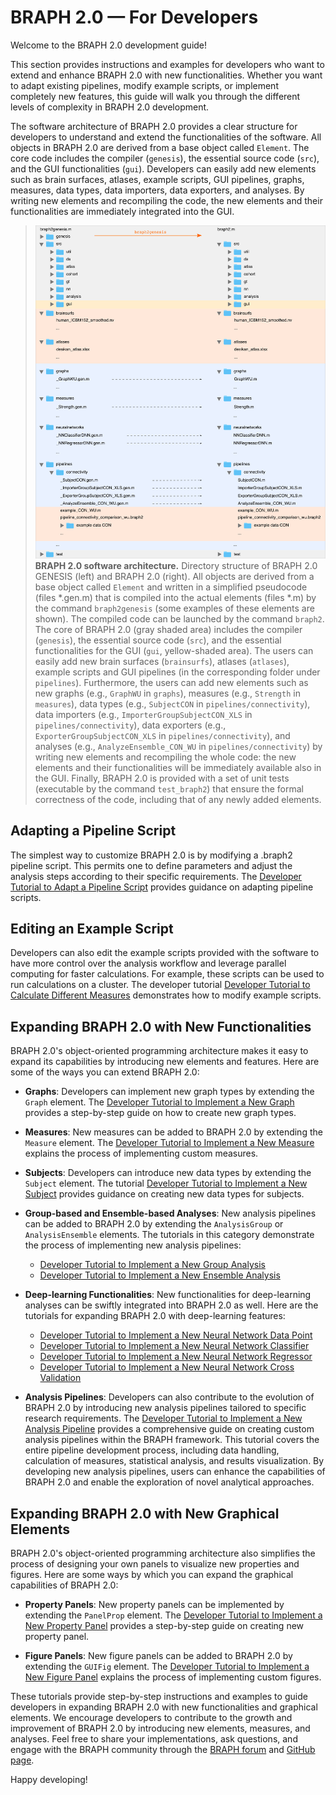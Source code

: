 # BRAPH 2.0 — For Developers

Welcome to the BRAPH 2.0 development guide! 

This section provides instructions and examples for developers who want to extend and enhance BRAPH 2.0 with new functionalities. Whether you want to adapt existing pipelines, modify example scripts, or implement completely new features, this guide will walk you through the different levels of complexity in BRAPH 2.0 development.

The software architecture of BRAPH 2.0 provides a clear structure for developers to understand and extend the functionalities of the software. All objects in BRAPH 2.0 are derived from a base object called `Element`. The core code includes the compiler (`genesis`), the essential source code (`src`), and the GUI functionalities (`gui`). Developers can easily add new elements such as brain surfaces, atlases, example scripts, GUI pipelines, graphs, measures, data types, data importers, data exporters, and analyses. By writing new elements and recompiling the code, the new elements and their functionalities are immediately integrated into the GUI.

> ![BRAPH 2.0 software architecture](../../figures/braph2genesis.png)
> **BRAPH 2.0 software architecture.**
Directory structure of BRAPH 2.0 GENESIS (left) and BRAPH 2.0 (right).
All objects are derived from a base object called `Element` and written in a simplified pseudocode (files *.gen.m) that is compiled into the actual elements (files *.m) by the command `braph2genesis` (some examples of these elements are shown).
The compiled code can be launched by the command `braph2`.
The core of BRAPH 2.0 (gray shaded area) includes the compiler (`genesis`), the essential source code (`src`), and the essential functionalities for the GUI (`gui`, yellow-shaded area).
The users can easily add new brain surfaces (`brainsurfs`), atlases (`atlases`), example scripts and GUI pipelines (in the corresponding folder under `pipelines`).
Furthermore, the users can add new elements such as new graphs (e.g., `GraphWU` in `graphs`), measures (e.g., `Strength` in `measures`), data types (e.g., `SubjectCON` in `pipelines/connectivity`), data importers (e.g., `ImporterGroupSubjectCON_XLS` in `pipelines/connectivity`), data exporters (e.g., `ExporterGroupSubjectCON_XLS` in `pipelines/connectivity`), and analyses (e.g., `AnalyzeEnsemble_CON_WU` in `pipelines/connectivity`) by writing new elements and recompiling the whole code: the new elements and their functionalities will be immediately available also in the GUI.
Finally, BRAPH 2.0 is provided with a set of unit tests (executable by the command `test_braph2`) that ensure the formal correctness of the code, including that of any newly added elements.

## Adapting a Pipeline Script

The simplest way to customize BRAPH 2.0 is by modifying a .braph2 pipeline script. This permits one to define parameters and adjust the analysis steps according to their specific requirements. The [Developer Tutorial to Adapt a Pipeline Script](dev_pipeline/dev_pipeline.pdf) provides guidance on adapting pipeline scripts.

## Editing an Example Script

Developers can also edit the example scripts provided with the software to have more control over the analysis workflow and leverage parallel computing for faster calculations. For example, these scripts can be used to run calculations on a cluster. The developer tutorial [Developer Tutorial to Calculate Different Measures](dev_script/dev_script.pdf) demonstrates how to modify example scripts.

## Expanding BRAPH 2.0 with New Functionalities

BRAPH 2.0's object-oriented programming architecture makes it easy to expand its capabilities by introducing new elements and features. Here are some of the ways you can extend BRAPH 2.0:

- **Graphs**: Developers can implement new graph types by extending the `Graph` element. The [Developer Tutorial to Implement a New Graph](dev_graph/dev_graph.pdf) provides a step-by-step guide on how to create new graph types.

- **Measures**: New measures can be added to BRAPH 2.0 by extending the `Measure` element. The [Developer Tutorial to Implement a New Measure](dev_measure/dev_measure.pdf) explains the process of implementing custom measures.

- **Subjects**: Developers can introduce new data types by extending the `Subject` element. The tutorial [Developer Tutorial to Implement a New Subject](dev_subject/dev_subject.pdf) provides guidance on creating new data types for subjects.

- **Group-based and Ensemble-based Analyses**: New analysis pipelines can be added to BRAPH 2.0 by extending the `AnalysisGroup` or `AnalysisEnsemble` elements. The tutorials in this category demonstrate the process of implementing new analysis pipelines:
  - [Developer Tutorial to Implement a New Group Analysis](dev_analysis_group/dev_analysis_group.pdf)
  - [Developer Tutorial to Implement a New Ensemble Analysis](dev_analysis_ensemble/dev_analysis_ensemble.pdf)

- **Deep-learning Functionalities**: New functionalities for deep-learning analyses can be swiftly integrated into BRAPH 2.0 as well. Here are the tutorials for expanding BRAPH 2.0 with deep-learning features:
  - [Developer Tutorial to Implement a New Neural Network Data Point](dev_nn_datapoint/dev_nn_datapoint.pdf)
  - [Developer Tutorial to Implement a New Neural Network Classifier](dev_nn_cla/dev_nn_cla.pdf)
  - [Developer Tutorial to Implement a New Neural Network Regressor](dev_nn_reg/dev_nn_reg.pdf)
  - [Developer Tutorial to Implement a New Neural Network Cross Validation](dev_nn_cross_val/dev_nn_cross_val.pdf)

- **Analysis Pipelines**: Developers can also contribute to the evolution of BRAPH 2.0 by introducing new analysis pipelines tailored to specific research requirements. The [Developer Tutorial to Implement a New Analysis Pipeline](dev_new_pipeline/dev_new_pipeline.pdf) provides a comprehensive guide on creating custom analysis pipelines within the BRAPH framework. This tutorial covers the entire pipeline development process, including data handling, calculation of measures, statistical analysis, and results visualization. By developing new analysis pipelines, users can enhance the capabilities of BRAPH 2.0 and enable the exploration of novel analytical approaches.

## Expanding BRAPH 2.0 with New Graphical Elements

BRAPH 2.0's object-oriented programming architecture also simplifies the process of designing your own panels to visualize new properties and figures. Here are some ways by which you can expand the graphical capabilities of BRAPH 2.0:

- **Property Panels**: New property panels can be implemented by extending the `PanelProp` element. The [Developer Tutorial to Implement a New Property Panel](dev_panelprop/dev_panelprop.pdf) provides a step-by-step guide on creating new property panel.

- **Figure Panels**: New figure panels can be added to BRAPH 2.0 by extending the `GUIFig` element. The [Developer Tutorial to Implement a New Figure Panel](dev_panelfig/dev_panelfig.pdf) explains the process of implementing custom figures.

These tutorials provide step-by-step instructions and examples to guide developers in expanding BRAPH 2.0 with new functionalities and graphical elements. We encourage developers to contribute to the growth and improvement of BRAPH 2.0 by introducing new elements, measures, and analyses. Feel free to share your implementations, ask questions, and engage with the BRAPH community through the [BRAPH forum](http://braph.org/forums) and [GitHub page](https://github.com/softmatterlab/BRAPH-2-Matlab).

Happy developing!
